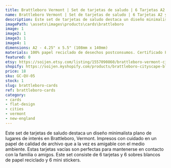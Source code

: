 ```yaml
---
title: Brattleboro Vermont | Set de tarjetas de saludo | 6 Tarjetas A2 y Sobres y Stickers
name: Brattleboro Vermont | Set de tarjetas de saludo | 6 Tarjetas A2 y Sobres y Stickers
description: Este set de tarjetas de saludo destaca un diseño minimalista plano de lugares de interés en Brattleboro, Vermont. Impresos con cuidado en un papel de calidad de archivo que a la vez es amigable con el medio ambiente.
imagePath: \assets\images\products\cards\brattleboro
image: 1
image2: 1
image3: 1
image4: 1
dimensions: A2 - 4.25" x 5.5" (108mm x 140mm)
materials: 100% papel reciclado de desechos postconsumos. Certificado FSC.
featured: 0
etsy: https://soijen.etsy.com/listing/1557090860/brattleboro-vermont-cityscape-blank-note?utm_source=Copy&utm_medium=ListingManager&utm_campaign=Share&utm_term=so.lmsm&share_time=1695258984647
shopify: https://soijen.myshopify.com/products/brattleboro-cityscape-blank-greeting-card-set
price: 18
sku: GC-QV-05
stock: 1
slug: brattleboro-cards
ref: brattleboro-cards
category:
- cards
- flat-design
- cities
- vermont
- new-england
---
```

Este set de tarjetas de saludo destaca un diseño minimalista plano de lugares de interés en Brattleboro, Vermont. Impresos con cuidado en un papel de calidad de archivo que a la vez es amigable con el medio ambiente. Estas tarjetas vacías son perfectas para mantenerse en contacto con la familia o amigos. Este set consiste de 6 tarjetas y 6 sobres blancos de papel reciclado y 6 mini stickers.
